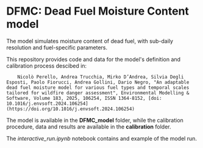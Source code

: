 # **DFMC: Dead Fuel Moisture Content model**

The model simulates moisture content of dead fuel, with sub-daily resolution and fuel-specific parameters.

This repository provides code and data for the model's definition and calibration process descibed in: 

        Nicolò Perello, Andrea Trucchia, Mirko D’Andrea, Silvia Degli Esposti, Paolo Fiorucci, Andrea Gollini, Dario Negro, "An adaptable dead fuel moisture model for various fuel types and temporal scales tailored for wildfire danger assessment", Environmental Modelling & Software, Volume 183, 2025, 106254, ISSN 1364-8152, [doi: 10.1016/j.envsoft.2024.106254](https://doi.org/10.1016/j.envsoft.2024.106254)

The model is available in the **DFMC_model** folder, while the calibration procedure, data and results are available in the **calibration** folder.

The *interactive_run.ipynb* notebook contains and example of the model run.